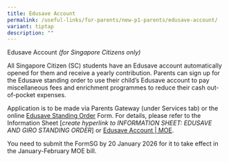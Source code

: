 ```yaml
---
title: Edusave Account
permalink: /useful-links/for-parents/new-p1-parents/edusave-account/
variant: tiptap
description: ""
---
```

<p>Edusave Account <em>(for Singapore Citizens only)</em>
</p>
<p>All Singapore Citizen (SC) students have an Edusave account automatically
opened for them and receive a yearly contribution. Parents can sign up
for the Edusave standing order to use their child’s Edusave account to
pay miscellaneous fees and enrichment programmes to reduce their cash out-of-pocket
expenses.</p>
<p>Application is to be made via Parents Gateway (under Services tab) or
the online <a href="https://form.gov.sg/#!/5be24a1bb3f842000fdc4e59" rel="noopener nofollow" target="_blank">Edusave Standing Order</a> Form.
For details, please refer to the Information Sheet [<em>create hyperlink to INFORMATION SHEET: EDUSAVE AND GIRO STANDING ORDER</em>]
or <a href="https://www.moe.gov.sg/financial-matters/edusave-account" rel="noopener nofollow" target="_blank">Edusave Account | MOE</a>.</p>
<p>You need to submit the FormSG by 20 January 2026 for it to take effect
in the January-February MOE bill.</p>
<p></p>